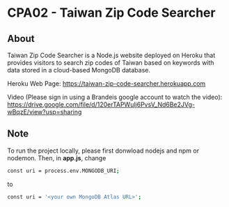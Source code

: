 # CPA02 - Taiwan Zip Code Searcher

## About
Taiwan Zip Code Searcher is a Node.js website deployed on Heroku that provides visitors to search zip codes of Taiwan based on keywords with data stored in a cloud-based MongoDB database.

Heroku Web Page: https://taiwan-zip-code-searcher.herokuapp.com

Video (Please sign in using a Brandeis google account to watch the video): https://drive.google.com/file/d/120erTAPWulj6PvsV_Nd6Be2JVg-wBqzE/view?usp=sharing



## Note
To run the project locally, please first donwload nodejs and npm or nodemon. Then, in **app.js**, change

``` bash
const uri = process.env.MONGODB_URI;
```

to

``` bash
const uri = '<your own MongoDB Atlas URL>';
```
